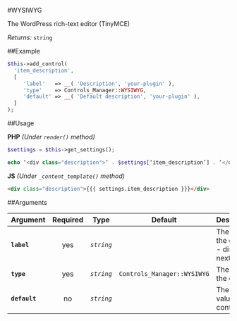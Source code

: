 #WYSIWYG

The WordPress rich-text editor (TinyMCE)

*Returns:* `string`

##Example

```php
$this->add_control(
  'item_description',
  [
     'label'   => __( 'Description', 'your-plugin' ),
     'type'    => Controls_Manager::WYSIWYG,
     'default' => __( 'Default description', 'your-plugin' ),
  ]
);
```

##Usage

**PHP** *(Under `render()` method)*
```php
$settings = $this->get_settings(); 

echo ‘<div class="description">’ . $settings[‘item_description’] . ‘</div>’;
```

**JS** *(Under `_content_template()` method)*
```html
<div class="description">{{{ settings.item_description }}}</div>
```

##Arguments

Argument       | Required   | Type         | Default                      | Description
------------   | :--------: | :------:     | :--------------------------: | ---------------------------------------------
**`label`**    | yes        | *`string`*   |                              | The label of the control - displayed next to it
**`type`**     | yes        | *`string`*   | `Controls_Manager::WYSIWYG`  | The type of the control
**`default`**  | no         | *`string`*   |                              | The default value of the control